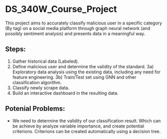 # DS_340W_Course_Project

This project aims to accurately classify malicious user in a specific category (By tag) on a social media platform through graph neural network (and possibly sentiment analysis) and presents data in a meaningful way. 

## Steps:

1) Gather historical data (Labeled).
2) Define malicious user and determine the validity of the standard.
3a) Exploratory data analysis using the existing data, including any need for feature engineering.
3b) Train/Test set using GNN and other classification algorithm.
4) Classify newly scrape data.
5) Build an interactive dashboard in the resulting data.

## Potenial Problems:

- We need to determine the validity of our classification result. Which can be achieve by analyze variable importance, and create potential criterions. Criterions can be created automatically using a decision tree.
